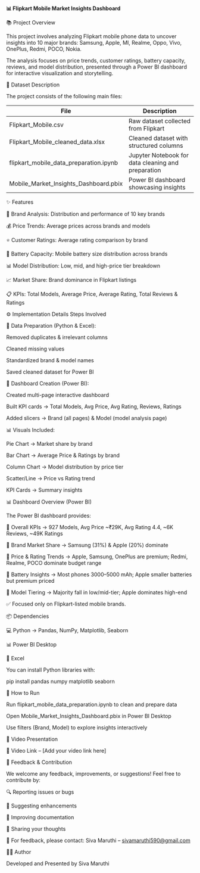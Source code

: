 **📊 Flipkart Mobile Market Insights Dashboard**

📚 Project Overview

This project involves analyzing Flipkart mobile phone data to uncover insights into 10 major brands:
Samsung, Apple, MI, Realme, Oppo, Vivo, OnePlus, Redmi, POCO, Nokia.

The analysis focuses on price trends, customer ratings, battery capacity, reviews, and model distribution, presented through a Power BI dashboard for interactive visualization and storytelling.

📂 Dataset Description

The project consists of the following main files:

| File                                      | Description                                        |
| ----------------------------------------- | -------------------------------------------------- |
| Flipkart\_Mobile.csv                      | Raw dataset collected from Flipkart                |
| Flipkart\_Mobile\_cleaned\_data.xlsx      | Cleaned dataset with structured columns            |
| flipkart\_mobile\_data\_preparation.ipynb | Jupyter Notebook for data cleaning and preparation |
| Mobile\_Market\_Insights\_Dashboard.pbix  | Power BI dashboard showcasing insights             |

✨ Features

📱 Brand Analysis: Distribution and performance of 10 key brands

💰 Price Trends: Average prices across brands and models

⭐ Customer Ratings: Average rating comparison by brand

🔋 Battery Capacity: Mobile battery size distribution across brands

📊 Model Distribution: Low, mid, and high-price tier breakdown

📈 Market Share: Brand dominance in Flipkart listings

📋 KPIs: Total Models, Average Price, Average Rating, Total Reviews & Ratings

⚙️ Implementation Details
Steps Involved

📀 Data Preparation (Python & Excel):

Removed duplicates & irrelevant columns

Cleaned missing values

Standardized brand & model names

Saved cleaned dataset for Power BI

🎨 Dashboard Creation (Power BI):

Created multi-page interactive dashboard

Built KPI cards → Total Models, Avg Price, Avg Rating, Reviews, Ratings

Added slicers → Brand (all pages) & Model (model analysis page)

📊 Visuals Included:

Pie Chart → Market share by brand

Bar Chart → Average Price & Ratings by brand

Column Chart → Model distribution by price tier

Scatter/Line → Price vs Rating trend

KPI Cards → Summary insights

📊 Dashboard Overview (Power BI)

The Power BI dashboard provides:

🔹 Overall KPIs → 927 Models, Avg Price ~₹29K, Avg Rating 4.4, ~6K Reviews, ~49K Ratings

🔹 Brand Market Share → Samsung (31%) & Apple (20%) dominate

🔹 Price & Rating Trends → Apple, Samsung, OnePlus are premium; Redmi, Realme, POCO dominate budget range

🔹 Battery Insights → Most phones 3000–5000 mAh; Apple smaller batteries but premium priced

🔹 Model Tiering → Majority fall in low/mid-tier; Apple dominates high-end

✅ Focused only on Flipkart-listed mobile brands.

📦 Dependencies

💻 Python → Pandas, NumPy, Matplotlib, Seaborn

📊 Power BI Desktop

📑 Excel

You can install Python libraries with:

pip install pandas numpy matplotlib seaborn

🚀 How to Run

Run flipkart_mobile_data_preparation.ipynb to clean and prepare data

Open Mobile_Market_Insights_Dashboard.pbix in Power BI Desktop

Use filters (Brand, Model) to explore insights interactively

🎥 Video Presentation

🎥 Video Link – [Add your video link here]

💬 Feedback & Contribution

We welcome any feedback, improvements, or suggestions! Feel free to contribute by:

🔍 Reporting issues or bugs

🌟 Suggesting enhancements

📝 Improving documentation

💬 Sharing your thoughts

📧 For feedback, please contact:
Siva Maruthi – sivamaruthi590@gmail.com

👨‍🎓 Author

Developed and Presented by Siva Maruthi

